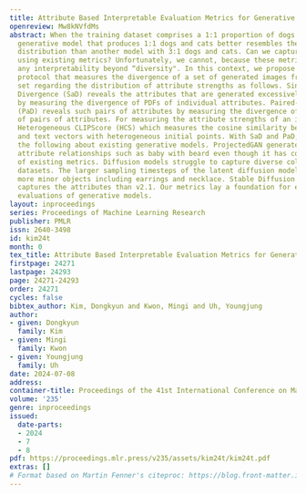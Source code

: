 ```yaml
---
title: Attribute Based Interpretable Evaluation Metrics for Generative Models
openreview: Mw8kNVfdMs
abstract: When the training dataset comprises a 1:1 proportion of dogs to cats, a
  generative model that produces 1:1 dogs and cats better resembles the training species
  distribution than another model with 3:1 dogs and cats. Can we capture this phenomenon
  using existing metrics? Unfortunately, we cannot, because these metrics do not provide
  any interpretability beyond “diversity". In this context, we propose a new evaluation
  protocol that measures the divergence of a set of generated images from the training
  set regarding the distribution of attribute strengths as follows. Singleattribute
  Divergence (SaD) reveals the attributes that are generated excessively or insufficiently
  by measuring the divergence of PDFs of individual attributes. Paired-attribute Divergence
  (PaD) reveals such pairs of attributes by measuring the divergence of joint PDFs
  of pairs of attributes. For measuring the attribute strengths of an image, we propose
  Heterogeneous CLIPScore (HCS) which measures the cosine similarity between image
  and text vectors with heterogeneous initial points. With SaD and PaD, we reveal
  the following about existing generative models. ProjectedGAN generates implausible
  attribute relationships such as baby with beard even though it has competitive scores
  of existing metrics. Diffusion models struggle to capture diverse colors in the
  datasets. The larger sampling timesteps of the latent diffusion model generate the
  more minor objects including earrings and necklace. Stable Diffusion v1.5 better
  captures the attributes than v2.1. Our metrics lay a foundation for explainable
  evaluations of generative models.
layout: inproceedings
series: Proceedings of Machine Learning Research
publisher: PMLR
issn: 2640-3498
id: kim24t
month: 0
tex_title: Attribute Based Interpretable Evaluation Metrics for Generative Models
firstpage: 24271
lastpage: 24293
page: 24271-24293
order: 24271
cycles: false
bibtex_author: Kim, Dongkyun and Kwon, Mingi and Uh, Youngjung
author:
- given: Dongkyun
  family: Kim
- given: Mingi
  family: Kwon
- given: Youngjung
  family: Uh
date: 2024-07-08
address:
container-title: Proceedings of the 41st International Conference on Machine Learning
volume: '235'
genre: inproceedings
issued:
  date-parts:
  - 2024
  - 7
  - 8
pdf: https://proceedings.mlr.press/v235/assets/kim24t/kim24t.pdf
extras: []
# Format based on Martin Fenner's citeproc: https://blog.front-matter.io/posts/citeproc-yaml-for-bibliographies/
---
```

